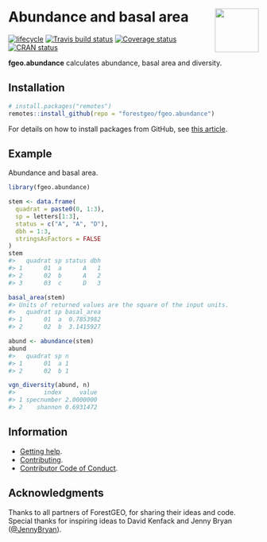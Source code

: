 
<!-- README.md is generated from README.Rmd. Please edit that file -->

# <img src="https://i.imgur.com/m8FNhQR.png" align="right" height=88 /> Abundance and basal area

[![lifecycle](https://img.shields.io/badge/lifecycle-experimental-orange.svg)](https://www.tidyverse.org/lifecycle/#experimental)
[![Travis build
status](https://travis-ci.org/forestgeo/fgeo.abundance.svg?branch=master)](https://travis-ci.org/forestgeo/fgeo.abundance)
[![Coverage
status](https://codecov.io/gh/forestgeo/fgeo.abundance/branch/master/graph/badge.svg)](https://codecov.io/github/forestgeo/fgeo.abundance?branch=master)
[![CRAN
status](http://www.r-pkg.org/badges/version/fgeo.abundance)](https://cran.r-project.org/package=fgeo.abundance)

**fgeo.abundance** calculates abundance, basal area and diversity.

## Installation

``` r
# install.packages("remotes")
remotes::install_github(repo = "forestgeo/fgeo.abundance")
```

For details on how to install packages from GitHub, see [this
article](https://goo.gl/dQKEeg).

## Example

Abundance and basal area.

``` r
library(fgeo.abundance)

stem <- data.frame(
  quadrat = paste0(0, 1:3),
  sp = letters[1:3],
  status = c("A", "A", "D"),
  dbh = 1:3,
  stringsAsFactors = FALSE
)
stem
#>   quadrat sp status dbh
#> 1      01  a      A   1
#> 2      02  b      A   2
#> 3      03  c      D   3

basal_area(stem)
#> Units of returned values are the square of the input units.
#>   quadrat sp basal_area
#> 1      01  a  0.7853982
#> 2      02  b  3.1415927

abund <- abundance(stem)
abund
#>   quadrat sp n
#> 1      01  a 1
#> 2      02  b 1

vgn_diversity(abund, n)
#>        index     value
#> 1 specnumber 2.0000000
#> 2    shannon 0.6931472
```

## Information

  - [Getting help](SUPPORT.md).
  - [Contributing](CONTRIBUTING.md).
  - [Contributor Code of Conduct](CODE_OF_CONDUCT.md).

## Acknowledgments

Thanks to all partners of ForestGEO, for sharing their ideas and code.
Special thanks for inspiring ideas to David Kenfack and Jenny Bryan
([@JennyBryan](https://twitter.com/JennyBryan)).
